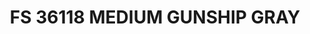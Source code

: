 ---
layout: product
title: "FS 36118 MEDIUM GUNSHIP GRAY"
price: "300" 
desc: "Akrilna boja 17mL"
img_path: "/assets/img/A.MIG-0204.webp"
brand: "AMMO"
available: true
special_offer: false
new: false
soon: false
cat: "020000"
subcat: "020100"
subsubcat: "020101"
sifra: "A.MIG-0204"
popular: false
spec: false
---